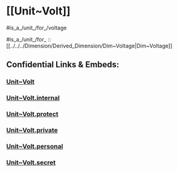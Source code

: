 ﻿
# [[Unit~Volt]] 

#is_a_/unit_/for_/voltage 

#is_a_/unit_/for_ :: [[../../../Dimension/Derived_Dimension/Dim~Voltage|Dim~Voltage]] 


## Confidential Links & Embeds: 

### [Unit~Volt](/_public/Unit/SI-Unit/derived_Unit/Unit~Volt.md) 

### [Unit~Volt.internal](/_internal/Unit/SI-Unit/derived_Unit/Unit~Volt.internal.md) 

### [Unit~Volt.protect](/_protect/Unit/SI-Unit/derived_Unit/Unit~Volt.protect.md) 

### [Unit~Volt.private](/_private/Unit/SI-Unit/derived_Unit/Unit~Volt.private.md) 

### [Unit~Volt.personal](/_personal/Unit/SI-Unit/derived_Unit/Unit~Volt.personal.md) 

### [Unit~Volt.secret](/_secret/Unit/SI-Unit/derived_Unit/Unit~Volt.secret.md) 
